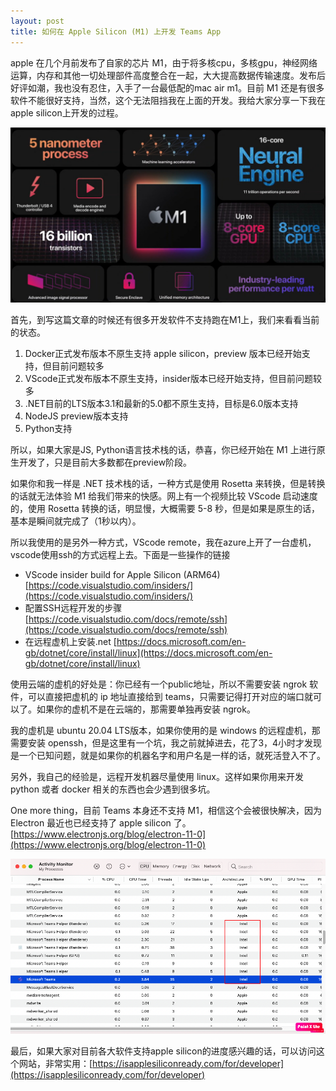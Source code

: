 ```yaml
---
layout: post
title: 如何在 Apple Silicon (M1) 上开发 Teams App
---
```


apple 在几个月前发布了自家的芯片 M1，由于将多核cpu，多核gpu，神经网络运算，内存和其他一切处理部件高度整合在一起，大大提高数据传输速度。发布后好评如潮，我也没有忍住，入手了一台最低配的mac air m1。目前 M1 还是有很多软件不能很好支持，当然，这个无法阻挡我在上面的开发。我给大家分享一下我在apple silicon上开发的过程。

![M1](../images/post20210406/001.jpg)

首先，到写这篇文章的时候还有很多开发软件不支持跑在M1上，我们来看看当前的状态。

1. Docker正式发布版本不原生支持 apple silicon，preview 版本已经开始支持，但目前问题较多
2. VScode正式发布版本不原生支持，insider版本已经开始支持，但目前问题较多
3. .NET目前的LTS版本3.1和最新的5.0都不原生支持，目标是6.0版本支持
4. NodeJS preview版本支持
5. Python支持

所以，如果大家是JS, Python语言技术栈的话，恭喜，你已经开始在 M1 上进行原生开发了，只是目前大多数都在preview阶段。

如果你和我一样是 .NET 技术栈的话，一种方式是使用 Rosetta 来转换，但是转换的话就无法体验 M1 给我们带来的快感。网上有一个视频比较 VScode 启动速度的，使用 Rosetta 转换的话，明显慢，大概需要 5-8 秒，但是如果是原生的话，基本是瞬间就完成了（1秒以内）。

所以我使用的是另外一种方式，VScode remote，我在azure上开了一台虚机，vscode使用ssh的方式远程上去。下面是一些操作的链接

* VScode insider build for Apple Silicon (ARM64) [https://code.visualstudio.com/insiders/](https://code.visualstudio.com/insiders/)
* 配置SSH远程开发的步骤 [https://code.visualstudio.com/docs/remote/ssh](https://code.visualstudio.com/docs/remote/ssh)
* 在远程虚机上安装.net [https://docs.microsoft.com/en-gb/dotnet/core/install/linux](https://docs.microsoft.com/en-gb/dotnet/core/install/linux)

使用云端的虚机的好处是：你已经有一个public地址，所以不需要安装 ngrok 软件，可以直接把虚机的 ip 地址直接给到 teams，只需要记得打开对应的端口就可以了。如果你的虚机不是在云端的，那需要单独再安装 ngrok。

我的虚机是 ubuntu 20.04 LTS版本，如果你使用的是 windows 的远程虚机，那需要安装 openssh，但是这里有一个坑，我之前就掉进去，花了3，4小时才发现是一个已知问题，就是如果你的机器名字和用户名是一样的话，就死活登入不了。

另外，我自己的经验是，远程开发机器尽量使用 linux。这样如果你用来开发 python 或者 docker 相关的东西也会少遇到很多坑。

One more thing，目前 Teams 本身还不支持 M1，相信这个会被很快解决，因为 Electron 最近也已经支持了 apple silicon 了。[https://www.electronjs.org/blog/electron-11-0](https://www.electronjs.org/blog/electron-11-0)

![TeamsOnM1](../images/post20210406/002.png)

最后，如果大家对目前各大软件支持apple silicon的进度感兴趣的话，可以访问这个网站，非常实用：[https://isapplesiliconready.com/for/developer](https://isapplesiliconready.com/for/developer)
